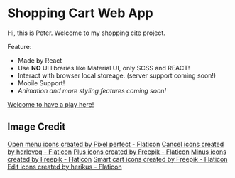 # Shopping Cart Web App

Hi, this is Peter.
Welcome to my shopping cite project.

Feature:
- Made by React
- Use **NO** UI libraries like Material UI, only SCSS and REACT!
- Interact with browser local storeage. (server support coming soon!)
- Mobile Support!
- *Animation and more styling features coming soon!*

[Welcome to have a play here!](https://nervous-wright-29777b.netlify.app)

## Image Credit
<a href="https://www.flaticon.com/free-icons/open-menu" title="open menu icons">Open menu icons created by Pixel perfect - Flaticon</a>
<a href="https://www.flaticon.com/free-icons/cancel" title="cancel icons">Cancel icons created by hqrloveq - Flaticon</a>
<a href="https://www.flaticon.com/free-icons/plus" title="plus icons">Plus icons created by Freepik - Flaticon</a>
<a href="https://www.flaticon.com/free-icons/minus" title="minus icons">Minus icons created by Freepik - Flaticon</a>
<a href="https://www.flaticon.com/free-icons/smart-cart" title="smart cart icons">Smart cart icons created by Freepik - Flaticon</a>
<a href="https://www.flaticon.com/free-icons/edit" title="edit icons">Edit icons created by herikus - Flaticon</a>
